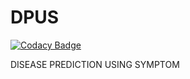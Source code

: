 # DPUS

[![Codacy Badge](https://api.codacy.com/project/badge/Grade/983e7f91d6044f9d9eaa66014c58872f)](https://app.codacy.com/app/anaymalpani/DPUS?utm_source=github.com&utm_medium=referral&utm_content=anaymalpani/DPUS&utm_campaign=Badge_Grade_Settings)

DISEASE PREDICTION USING SYMPTOM
